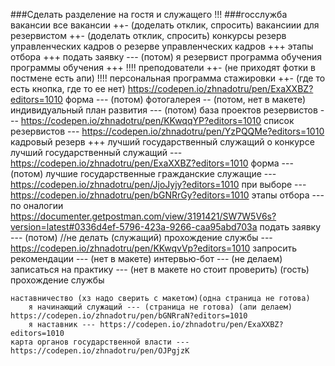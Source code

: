 ###Сделать разделение на гостя и служащего !!!
###госслужба
	вакансии
		все вакансии ++- (доделать отклик, спросить)
		вакансиии для резервистом ++- (доделать отклик, спросить)
	конкурсы
		резерв управленческих кадров
			о резерве управленческих кадров +++
			этапы отбора +++
			подать заявку --- (потом)
			я резервист 
				программа обучения
					программы обучения +++
			!!!!	преподователи ++- (не приходят фотки в постмене есть апи)
			!!!!	персональная программа стажировки ++- (где то есть кнопка, где то ее нет) https://codepen.io/zhnadotru/pen/ExaXXBZ?editors=1010
						форма --- (потом)
					фотогалерея -- (потом, нет в макете)
				индивидуальный план развития --- (потом)
				база проектов резервистов --- https://codepen.io/zhnadotru/pen/KKwqqYP?editors=1010
				список резервистов --- https://codepen.io/zhnadotru/pen/YzPQQMe?editors=1010
		кадровый резерв +++
		лучший государственный служащий 
			о конкурсе лучший государственный служащий ---  https://codepen.io/zhnadotru/pen/ExaXXBZ?editors=1010
				форма --- (потом)
			лучшие государственные гражданские служащие --- https://codepen.io/zhnadotru/pen/JjoJyjy?editors=1010
				при выборе --- https://codepen.io/zhnadotru/pen/bGNRrGy?editors=1010
			этапы отбора --- по оналогии https://documenter.getpostman.com/view/3191421/SW7W5V6s?version=latest#0336d4ef-5796-423a-9266-caa95abd703a
			подать заявку --- (потом)
	//не делать
	(служащий)
		прохождение службы --- https://codepen.io/zhnadotru/pen/KKwqvVp?editors=1010
			запросить рекомендации --- (нет в макете)
			интервью-бот --- (не делаем)
			записаться на практику --- (нет в макете но стоит проверить)
	(гость)
		прохождение службы
		
	наставничество (хз надо сверить с макетом)(одна страница не готова)
		я начинающий служащий --- (страница не готова) (апи делаем) https://codepen.io/zhnadotru/pen/bGNRraN?editors=1010
		я наставник --- https://codepen.io/zhnadotru/pen/ExaXXBZ?editors=1010
	карта органов государственной власти --- https://codepen.io/zhnadotru/pen/OJPgjzK
